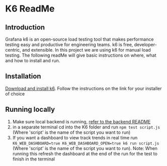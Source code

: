 # K6 ReadMe

## Introduction

Grafana k6 is an open-source load testing tool that makes performance testing easy and productive for engineering teams. k6 is free, developer-centric, and extensible. In this project we are using k6 for manual load testing. The following readMe will give basic instructions on where, what and how to install and run.

## Installation

[Download and install k6](https://grafana.com/docs/k6/latest/get-started/installation/). Follow the instructions on the link for your installer of choice

## Running locally

1. Make sure local backend is running, [refer to the backend README](../backend/README.md)
1. in a separate terminal cd into the K6 folder and run `npm test script.js` (Where 'script' is the name of the script you want to run)
1. If you want a dashboard to view track trends in real time run `K6_WEB_DASHBOARD=true K6_WEB_DASHBOARD_OPEN=true k6 run script.js` (Where 'script' is the name of the script you want to run). Note: When running this refresh the dashboard at the end of the run for the test to finish in the terminal
